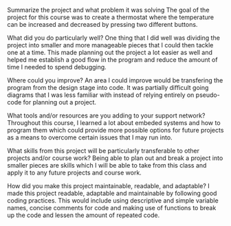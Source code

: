 Summarize the project and what problem it was solving
  The goal of the project for this course was to create a thermostat where the temperature can be increased and decreased by pressing two different buttons. 

What did you do particularly well?
  One thing that I did well was dividing the project into smaller and more manageable pieces that I could then tackle one at a time. This made planning out the project a lot easier as well and helped me establish a good flow in the program and reduce the amount of time I needed to spend debugging.

Where could you improve?
  An area I could improve would be transfering the program from the design stage into code. It was partially difficult going diagrams that I was less familiar with instead of relying entirely on pseudo-code for planning out a project.

What tools and/or resources are you adding to your support network?
  Throughout this course, I learned a lot about embeded systems and how to program them which could provide more possible options for future projects as a means to overcome certain issues that I may run into.

What skills from this project will be particularly transferable to other projects and/or course work?
  Being able to plan out and break a project into smaller pieces are skills which I will be able to take from this class and apply it to any future projects and course work.

How did you make this project maintainable, readable, and adaptable?
  I made this project readable, adaptable and maintainable by following good coding practices. This would include using descriptive and simple variable names, concise comments for code and making use of functions to break up the code and lessen the amount of repeated code.
